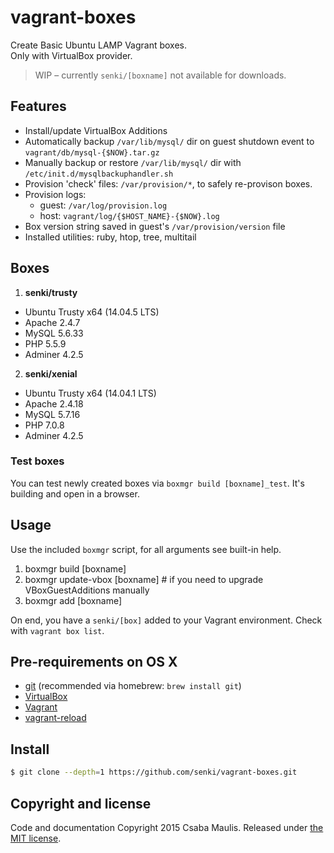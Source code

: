 # vagrant-boxes

Create Basic Ubuntu LAMP Vagrant boxes.  
Only with VirtualBox provider.

>WIP – currently `senki/[boxname]` not available for downloads.

## Features

- Install/update VirtualBox Additions
- Automatically backup `/var/lib/mysql/` dir on guest shutdown event to `vagrant/db/mysql-{$NOW}.tar.gz`
- Manually backup or restore `/var/lib/mysql/` dir with  `/etc/init.d/mysqlbackuphandler.sh`
- Provision 'check' files: `/var/provision/*`, to safely re-provison boxes.
- Provision logs:
  - guest: `/var/log/provision.log`
  - host: `vagrant/log/{$HOST_NAME}-{$NOW}.log`
- Box version string saved in guest's `/var/provision/version` file
- Installed utilities: ruby, htop, tree, multitail

## Boxes

1. **senki/trusty**
  - Ubuntu Trusty x64 (14.04.5 LTS)
  - Apache 2.4.7
  - MySQL 5.6.33
  - PHP 5.5.9
  - Adminer 4.2.5
2. **senki/xenial**
  - Ubuntu Trusty x64 (14.04.1 LTS)
  - Apache 2.4.18
  - MySQL 5.7.16
  - PHP 7.0.8
  - Adminer 4.2.5

### Test boxes

You can test newly created boxes via `boxmgr build [boxname]_test`. It's building and open in a browser.

## Usage

Use the included `boxmgr` script, for all arguments see built-in help.

1. boxmgr build [boxname]
2. boxmgr update-vbox [boxname] # if you need to upgrade VBoxGuestAdditions manually
3. boxmgr add [boxname]

On end, you have a `senki/[box]` added to your Vagrant environment. Check with `vagrant box list`.

## Pre-requirements on OS X

  - [git](http://www.git-scm.com) (recommended via homebrew: `brew install git`)
  - [VirtualBox](https://www.virtualbox.org)
  - [Vagrant](https://www.vagrantup.com)
  - [vagrant-reload](https://github.com/aidanns/vagrant-reload)

## Install

```sh
$ git clone --depth=1 https://github.com/senki/vagrant-boxes.git
```
## Copyright and license

Code and documentation Copyright 2015 Csaba Maulis. Released under [the MIT license](LICENSE).
